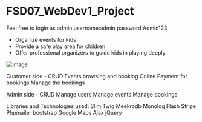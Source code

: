 # FSD07_WebDev1_Project


Feel free to login as admin
username:admin
password:Admin123


- Organize events for kids 
- Provide a safe play area for children
- Offer professional organizers to guide kids in playing deeply

![image](https://github.com/jean9947/FSD07_WebDev1_kids-event-organize-website/assets/118857398/5cc7d2c9-f785-4240-b591-e5ee63c42f4e)


Customer side - CRUD
Events browsing and booking
Online Payment for bookings
Manage the bookings

Admin side - CRUD
Manage users 
Manage events
Manage bookings

Libraries and Technologies used:
Slim
Twig
Meekrodb
Monolog
Flash
Stripe
Phpmailer
bootstrap
Google Maps
Ajax
jQuery
